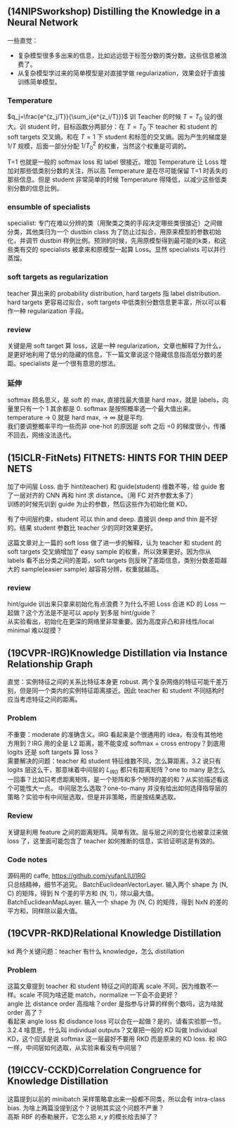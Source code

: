 ## (14NIPSworkshop) Distilling the Knowledge in a Neural Network
一些直觉：
 * 复杂模型很多多出来的信息，比如远远低于标签分数的类分数。这些信息被浪费了。
 * 从复杂模型学过来的简单模型是对直接学做 regularization，效果会好于直接训练简单模型。

### Temperature
$q_j=\frac{e^{z_j/T}}{\sum_i{e^{z_i/T}}}$
训 Teacher 的时候 $T=T_0$ 设的很大。训 student 时，目标函数分两部分：在 $T=T_0$ 下 teacher 和 student 的 soft targets 交叉熵，和在 $T=1$ 下 student 和标签的交叉熵。因为产生的梯度是 $1/T$ 规模，后面一部分分配 $1/T_0^2$ 的权重，当然这个权重是可调的。

T=1 也就是一般的 softmax loss 和 label 很接近。增加 Temperature 让 Loss 增加对那些低类别分数的关注，所以高 Temperature 是在尽可能保留 T=1 时丢失的那些信息。但是 student 非常简单的时候 Temperature 得降低，以减少这些低类别分数的信息比例。

### ensumble of specialists
specialist: 专门在难以分辨的类（用聚类之类的手段决定哪些类很接近）之间做分类，其他类归为一个 dustbin class 为了防止过拟合，用原来模型的参数初始化，并调节 dustbin 样例比例。预测的时候，先用原模型得到最可能的k类，和这些类有交的 specialists 被拿来和原模型一起算 Loss。显然 specialists 可以并行蒸馏。

### soft targets as regularization
teacher 算出来的 probability distribution, hard targets 指 label distribution. hard targets 更容易过拟合，soft targets 中低类别分数信息更丰富，所以可以看作一种 regularization 手段。

### review
关键是用 soft target 算 loss，这是一种 regularization，文章也解释了为什么，是更好地利用了低分的隐藏的信息，下一篇文章说这个隐藏信息指高低分数的差距。specialists 是一个很有意思的想法。

### 延伸
softmax 顾名思义，是 soft 的 max, 直接找最大值是 hard max，就是 labels，向量里只有一个 1 其余都是 0. softmax 是按照概率选一个最大值出来。temperature -> 0 就是 hard max, -> $\infty$ 就是平均.   
我们要调整概率平均一些而非 one-hot 的原因是 soft 之后 =0 的梯度很小，传播不回去，网络没法迭代。

## (15ICLR-FitNets) FITNETS: HINTS FOR THIN DEEP NETS
加了中间层 Loss. 由于 hint(teacher) 和 guide(student) 维数不等，给 guide 套了一层对齐的 CNN 再和 hint 求 distance。（用 FC 对齐参数太多了）  
训练的时候先训到 guide 为止的参数，然后这些作为初始化做 KD。

有了中间层约束，student 可以 thin and deep. 直接训 deep and thin 是不好的。结果 student 参数比 teacher 少的同时效果更好。

这篇文章对上一篇的 soft loss 做了进一步的解释，认为 teacher 和 student 的 soft targets 交叉熵增加了 easy sample 的权重，所以效果更好。因为你从 labels 看不出分类之间的差距，soft targets 则反映了差距信息，类别分数差距越大的 sample(easier sample) 越容易分辨，权重就越高。

### review
hint/guide 训出来只拿来初始化有点浪费？为什么不把 Loss 合进 KD 的 Loss 一起做？这个方法是不是可以 apply 到多层 hint/guide？  
从实验看出，初始化在更深的网络里非常重要。因为高度非凸和非线性/local minimal 难以捉摸？

## (19CVPR-IRG)Knowledge Distillation via Instance Relationship Graph
直觉：实例特征之间的关系比特征本身更 robust. 两个复杂网络的特征可能千差万别，但是同一个类内的实例特征距离接近。因此 teacher 和 student 不同结构时应当考虑特征之间的距离。
### Problem
不重要：moderate 的准确含义。IRG 看起来是个很通用的 idea，有没有其他地方用到？IRG 用的全是 L2 距离，能不能变成 softmax + cross entropy？到底用 logits 还是 soft targets 算 loss？  
需要解决的问题：teacher 和 student 特征维数不同，怎么算距离，3.2 说只有 logits 层这么干，那意味着中间层的 $L_{IRG}$ 都只有距离矩阵？one to many 是怎么一回事？比如只考虑距离矩阵，是一个矩阵和多个矩阵的差的和？从实验描述看这个可能性大一点。
中间层怎么选取？one-to-many 并没有给出如何选择指导层的策略？实验中有中间层选取，但是并非策略，而是按结果选取。
### Review
关键是利用 feature 之间的距离矩阵。简单有效。层与层之间的变化也被拿过来做 loss 了，这里面可能包含了 teacher 如何推断的信息，实验证明这是有效的。
### Code notes
源码用的 caffe, https://github.com/yufanLIU/IRG  
只总结精神，细节不追究。
BatchEuclideanVectorLayer. 输入两个 shape 为 (N, C) 的矩阵，得到 N 个差的平方和 (N, 1)，除以最大值。
BatchEuclideanMapLayer. 输入一个 shape 为 (N, C) 的矩阵，得到 NxN 的差的平方和，同样除以最大值。

## (19CVPR-RKD)Relational Knowledge Distillation
kd 两个关键问题：teacher 有什么 knowledge，怎么 distillation
### Problem
这篇文章提到 teacher 和 student 特征之间的距离 scale 不同，因为维数不一样。scale 不同为啥还能 match，normalize 一下会不会更好？  
angle 比 distance order 高指啥？order 是指参与计算的样例个数吗，这为啥就 order 高了？  
看起来 angle loss 和 disdance loss 可以合在一起做？是的，请看实验那一节。  
3.2.4 啥意思，什么叫 individual outputs？文章把一般的 KD 叫做 Individual KD，这个应该是说 softmax 这一层最好不要用 RKD 而是原来的 KD loss.
和 IRG 一样，中间层如何选取，从实验来看没有中间层？

## (19ICCV-CCKD)Correlation Congruence for Knowledge Distillation
这篇提到以前的 minibatch 采样策略拿出来一般都不同类，所以会有 intra-class bias. 为啥上两篇没提到这个？说明其实这个问题不严重？  
高斯 RBF 的泰勒展开，它怎么把 $x,y$ 的模长给去掉了？
